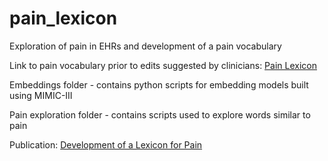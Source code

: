 # pain_lexicon
Exploration of pain in EHRs and development of a pain vocabulary

Link to pain vocabulary prior to edits suggested by clinicians:
[Pain Lexicon](https://docs.google.com/spreadsheets/d/1z-6619UBdvwWrB9Sz4b1rbjDzuslOGCpts2DNc0naCc/edit?usp=sharing)

Embeddings folder - contains python scripts for embedding models built using MIMIC-III

Pain exploration folder - contains scripts used to explore words similar to pain 

Publication: [Development of a Lexicon for Pain](https://www.frontiersin.org/articles/10.3389/fdgth.2021.778305/full)
